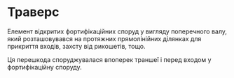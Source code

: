 # Траверс

Елемент відкритих фортифікаційних споруд у вигляду
поперечного валу, який розташовувався на протяжних
прямолінійних ділянках для прикриття входів,
захсту від рикошетів, тощо.  

Ця перешкода споруджувалася впоперек траншеї і
перед входом у фортифікаційну споруду.   
